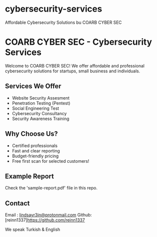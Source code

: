 # cybersecurity-services
Affordable Cybersecurity Solutions bu COARB CYBER SEC 


# COARB CYBER SEC - Cybersecurity Services
Welcome to COARB CYBER SEC!
We offer affordable and professional cybersecurity solutions for startups, small business and individuals.

## Services We Offer
- Website Security Assesment
- Penetration Testing (Pentest)
- Social Engineering Test
- Cybersecurity Consultancy
- Security Awareness Training

## Why Choose Us?
- Certified professionals
- Fast and clear reporting
- Budget-friendly pricing
- Free first scan for selected customers!

## Example Report
Check the 'sample-report.pdf' file in this repo.

## Contact
Email : lindsayr3in@protonmail.com 
Github:
[reinn1337]https://github.com/reinn1337

We speak Turkish & English
